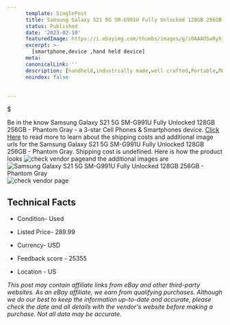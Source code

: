 ```yaml
---
      template: SinglePost
      title: Samsung Galaxy S21 5G SM-G991U Fully Unlocked 128GB 256GB - Phantom Gray
      status: Published
      date: '2023-02-10'
      featuredImage: https://i.ebayimg.com/thumbs/images/g/i0AAAOSwRyhjvzWy/s-l225.jpg
      excerpt: >-
        [smartphone,device ,hand held device]
      meta:
      canonicalLink: ''
      description: [handheld,industrially made,well crafted,Portable,Mobile,Compact,Convenient,Lightweight,Maneuverable,Man-portable,Miniature,Carriable,Hand-held,Light,Holdable,Transportable,Mobile device,Pocket-sized,On-the-go,Wireless,Cordless,Compact size,Convenient size, smartphone,device ,hand held device]
      noindex: false
        
        
---
```

$

Be in the know Samsung Galaxy S21 5G SM-G991U Fully Unlocked 128GB 256GB - Phantom Gray - a 3-star Cell Phones & Smartphones device. [Click Here](https://www.ebay.com/itm/175569636754?hash=item28e0c40d92%3Ag%3Ai0AAAOSwRyhjvzWy&mkevt=1&mkcid=1&mkrid=711-53200-19255-0&campid=%253CePNCampaignId%253E&customid=%253CreferenceId%253E&toolid=10049) to read more to learn about the shipping costs and additional image urls for the Samsung Galaxy S21 5G SM-G991U Fully Unlocked 128GB 256GB - Phantom Gray. Shipping cost is undefined. Here is how the product looks ![check vendor page](https://i.ebayimg.com/thumbs/images/g/i0AAAOSwRyhjvzWy/s-l225.jpg)and the additional images are![Samsung Galaxy S21 5G SM-G991U Fully Unlocked 128GB 256GB - Phantom Gray](https://i.ebayimg.com/images/g/i0AAAOSwRyhjvzWy/s-l1200.jpg)![check vendor page](https://origin-galleryplus.ebayimg.com/ws/web/175569636754_2_0_1/225x225.jpg,https://origin-galleryplus.ebayimg.com/ws/web/175569636754_3_0_1/225x225.jpg)



 ## Technical Facts 



     
      

 - Condition- Used 


      

 - Listed Price- 289.99 


      

 - Currency- USD 


      

 - Feedback score - 25355 


      

 - Location - US 


      
      

 *_This post may contain affiliate links from eBay and other third-party websites. As an eBay affiliate, we earn from qualifying purchases. Although we do our best to keep the information up-to-date and accurate, please check the date and all details with the vendor's website before making a purchase. Not all data may be accurate._*






